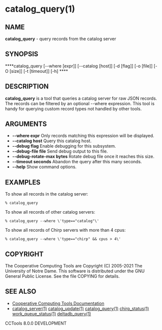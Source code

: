 






















# catalog_query(1)

## NAME
**catalog_query** - query records from the catalog server

## SYNOPSIS
****catalog_query [--where [expr]] [--catalog [host]] [-d [flag]] [-o [file]] [-O [size]] [-t [timeout]] [-h] ****

## DESCRIPTION

**catalog_query** is a tool that queries a catalog server for raw
JSON records.  The records can be filtered by an optional --where expression.
This tool is handy for querying custom record types not handled
by other tools.

## ARGUMENTS


- **--where expr**  Only records matching this expression will be displayed.
- **--catalog host**  Query this catalog host.
- **--debug flag**  Enable debugging for this subsystem.
- **--debug-file file**  Send debug output to this file.
- **--debug-rotate-max bytes**  Rotate debug file once it reaches this size.
- **--timeout seconds**  Abandon the query after this many seconds.
- **--help**  Show command options.


## EXAMPLES

To show all records in the catalog server:

```
% catalog_query
```

To show all records of other catalog servers:

```
% catalog_query --where \'type=="catalog"\'
```

To show all records of Chirp servers with more than 4 cpus:

```
% catalog_query --where \'type=="chirp" && cpus > 4\'
```

## COPYRIGHT

The Cooperative Computing Tools are Copyright (C) 2005-2021 The University of Notre Dame.  This software is distributed under the GNU General Public License.  See the file COPYING for details.

## SEE ALSO

- [Cooperative Computing Tools Documentation]("../index.html")
- [catalog_server(1)](catalog_server.md)  [catalog_update(1)](catalog_update.md)  [catalog_query(1)](catalog_query.md)  [chirp_status(1)](chirp_status.md)  [work_queue_status(1)](work_queue_status.md)   [deltadb_query(1)](deltadb_query.md)


CCTools 8.0.0 DEVELOPMENT
